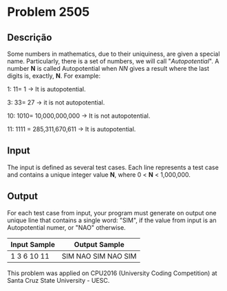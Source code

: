 # Problem 2505

Descrição
----------

Some numbers in mathematics, due to their uniquiness, are given a special name. Particularly, there is a set of numbers, we will call "*Autopotential*". A number **N** is called Autopotential when *NN* gives a result where the last digits is, exactly, **N**. For example:

1: 11= 1 -> It is autopotential.  

3: 33= 27 -> it is not autopotential.  

10: 1010= 10,000,000,000 -> It is not autopotential.  

11: 1111 = 285,311,670,611 -> It is autopotential.

Input
-----

The input is defined as several test cases. Each line represents a test case and contains a unique integer value **N**, where 0 < **N** < 1,000,000.

Output
------

For each test case from input, your program must generate on output one unique line that contains a single word: "SIM", if the value from input is an Autopotential numer, or "NAO" otherwise.


| Input Sample | Output Sample |
| --- | --- |
| 1 3 6 10 11 | SIM NAO SIM NAO SIM |

This problem was applied on CPU2016 (University Coding Competition) at Santa Cruz State University - UESC.

